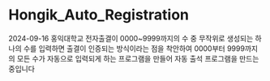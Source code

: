 # Hongik_Auto_Registration

2024-09-16
홍익대학교 전자출결이 0000~9999까지의 수 중 무작위로 생성되는 하나의 수를 입력하면 출결이 인증되는 방식이라는 점을 착안하여 0000부터 9999까지의 모든 수가 자동으로 입력되게 하는 프로그램을 만들어 자동 출석 프로그램을 만드는 중입니다
